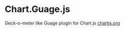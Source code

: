 Chart.Guage.js
==============

Geck-o-meter like Guage plugin for Chart.js [chartjs.org](http://www.chartjs.org)

